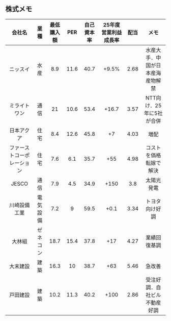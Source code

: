 ## 株式メモ

| 会社名 | 業種 | 最低購入額 | PER | 自己資本率 | 25年度営業利益成長率 | 配当 | メモ |
|:-:|:-:|:-:|:-:|:-:|:-:|:-:|:-:|
| ニッスイ | 水産 | 8.9 | 11.6 | 40.7 | +9.5% | 2.68 | 水産大手．中国が日本産海産物解禁 |
| ミライトワン | 通信 | 21 | 10.6 | 53.4 | +16.7 | 3.57 | NTT向け．25年に5社が合併 |
| 日本アクア | 住宅 | 8.4 | 12.6 | 45.8 | +7 | 4.03 | 増配 |
| ファーストコーポレーション | 住宅 | 7.6 | 6.1 | 35.7 | +55 | 4.98 | コストを価格転嫁で解決 |
| JESCO | 通信 | 7.9 | 4.5 | 34.9 | +150 | 3.8 | 太陽光発電 |
| 川崎設備工業 | 電気設備 | 7.2 | 9 | 59.5 | +0.1 | 3.34 | トヨタ向け好調 |
| 大林組 | ゼネコン | 18.7 | 15.4 | 37.8 | +17 | 4.27 | 業績回復基調 |
| 大末建設 | 建築 | 16.3 | 10 | 38.7 | +63 | 5.46 | 急改善 |
| 戸田建設 | 建築 | 10.2 | 11.3 | 40.2 | +100 | 2.86 | 受注好調．自社ビル不動産好調 |
